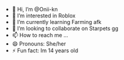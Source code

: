 - 👋 Hi, I’m @Onii-kn
- 👀 I’m interested in Roblox
- 🌱 I’m currently learning Farming afk
- 💞️ I’m looking to collaborate on Starpets gg
- 📫 How to reach me ...
- 😄 Pronouns: She/her
- ⚡ Fun fact: Im 14 years old

<!---
Onii-kn/Onii-kn is a ✨ special ✨ repository because its `README.md` (this file) appears on your GitHub profile.
You can click the Preview link to take a look at your changes.
--->
